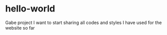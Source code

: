 # hello-world
Gabe project
I want to start sharing all codes and styles I have used for the website so far
